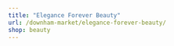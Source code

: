 ```yaml
---
title: "Elegance Forever Beauty"
url: /downham-market/elegance-forever-beauty/
shop: beauty
---
```

